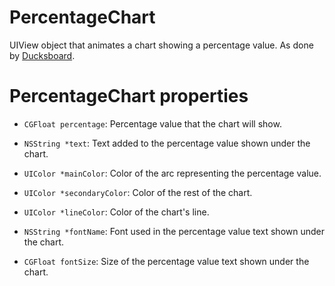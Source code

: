 PercentageChart
===============

UIView object that animates a chart showing a percentage value. As done by <a href="http://www.ducksboard.com">Ducksboard</a>.

PercentageChart properties
==========================

* `CGFloat percentage`: Percentage value that the chart will show.
* `NSString *text`: Text added to the percentage value shown under the chart.
* `UIColor *mainColor`: Color of the arc representing the percentage value.
* `UIColor *secondaryColor`: Color of the rest of the chart.
* `UIColor *lineColor`: Color of the chart's line.

* `NSString *fontName`: Font used in the percentage value text shown under the chart.
* `CGFloat fontSize`: Size of the percentage value text shown under the chart.
